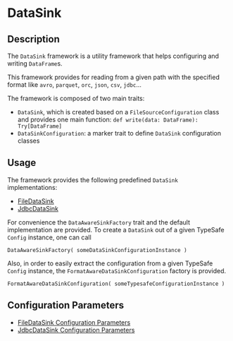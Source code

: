 # DataSink

## Description

The `DataSink` framework is a utility framework that helps configuring and writing `DataFrame`s.

This framework provides for reading from a given path with the specified format like `avro`, `parquet`, `orc`, `json`,
`csv`, `jdbc`...

The framework is composed of two main traits:
- `DataSink`, which is created based on a `FileSourceConfiguration` class and provides one main function:
    `def write(data: DataFrame): Try[DataFrame]`
- `DataSinkConfiguration`: a marker trait to define `DataSink` configuration classes

## Usage

The framework provides the following predefined `DataSink` implementations:

- [FileDataSink](file-data-sink.md)
- [JdbcDataSink](jdbc-data-sink.md)

For convenience the `DataAwareSinkFactory` trait and the default implementation are provided.
To create a `DataSink` out of a given TypeSafe `Config` instance, one can call

```
DataAwareSinkFactory( someDataSinkConfigurationInstance )
```

Also, in order to easily extract the configuration from a given TypeSafe `Config` instance,
the `FormatAwareDataSinkConfiguration` factory is provided.

```
FormatAwareDataSinkConfiguration( someTypesafeConfigurationInstance )
```


## Configuration Parameters

- [FileDataSink Configuration Parameters](file-data-sink.md#configuration-parameters)
- [JdbcDataSink Configuration Parameters](jdbc-data-sink.md#configuration-parameters)
